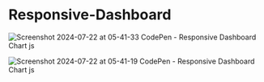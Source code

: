 # Responsive-Dashboard
![Screenshot 2024-07-22 at 05-41-33 CodePen - Responsive Dashboard Chart js](https://github.com/user-attachments/assets/5461b424-1395-4714-8538-82a9cdb20824)

![Screenshot 2024-07-22 at 05-41-19 CodePen - Responsive Dashboard Chart js](https://github.com/user-attachments/assets/0d2f2d51-7c96-404d-bcb0-fcd4f84c7186)



